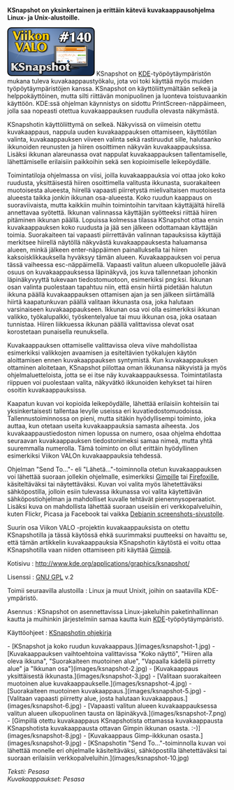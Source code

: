 <!--
Title: 3x36 KSnapshot - Viikon VALO #140
Date: 2013/09/01
Pageimage: valo140-ksnapshot.png
Tags: Linux,FreeBSD,OpenBSD,NetBSD,Solaris,Kuvat,Apuohjelma
-->

**KSnapshot on yksinkertainen ja erittäin kätevä kuvakaappausohjelma
Linux- ja Unix-alustoille.**

![](images/valo140-ksnapshot.png "fig:valo140-ksnapshot.png") KSnapshot on
[KDE](KDE)-työpöytäympäristön mukana tuleva
kuvakaappaustyökalu, jota voi toki käyttää myös muiden
työpöytäympäristöjen kanssa. KSnapshot on käyttöliittymältään selkeä ja
helppokäyttöinen, mutta silti riittävän monipuolinen ja luonteva
toistuvaankin käyttöön. KDE:ssä ohjelman käynnistys on sidottu
PrintScreen-näppäimeen, jolla saa nopeasti otettua kuvakaappauksen
ruudulla olevasta näkymästä.

KSnapshotin käyttöliittymä on selkeä. Näkyvissä on viimeisin otettu
kuvakaappaus, nappula uuden kuvakaappauksen ottamiseen, käyttötilan
valinta, kuvakaappauksen viiveen valinta sekä rastiruudut sille,
halutaanko ikkunoiden reunusten ja hiiren osoittimen näkyvän
kuvakaappauksissa. Lisäksi ikkunan alareunassa ovat nappulat
kuvakaappauksen tallentamiselle, lähettämiselle erilaisiin paikkoihin
sekä sen kopioimiselle leikepöydälle.

Toimintatiloja ohjelmassa on viisi, joilla kuvakaappauksia voi ottaa
joko koko ruudusta, yksittäisestä hiiren osoittimella valitusta
ikkunasta, suorakaiteen muotoisesta alueesta, hiirellä vapaasti
piirretystä mielivaltaisen muotoisesta alueesta taikka jonkin ikkunan
osa-alueesta. Koko ruudun kaappaus on suoraviivaista, mutta kaikkiin
muihin toimintoihin tarvitaan käyttäjältä hiirellä annettavaa syötettä.
Ikkunan valinnassa käyttäjän syötteeksi riittää hiiren pitäminen ikkunan
päällä. Lopuissa kolmessa tilassa KSnapshot ottaa ensin kuvakaappauksen
koko ruudusta ja jää sen jälkeen odottamaan käyttäjän toimia.
Suorakaiteen tai vapaasti piirrettävän valinnan tapauksissa käyttäjä
merkitsee hiirellä näytöllä näkyvästä kuvakaappauksesta haluamansa
alueen, minkä jälkeen enter-näppäimen painalluksella tai hiiren
kaksoisklikkauksella hyväksyy tämän alueen. Kuvakaappauksen voi perua
tässä vaiheessa esc-näppäimellä. Vapaasti valitun alueen ulkopuolelle
jäävä osuus on kuvakaappauksessa läpinäkyvä, jos kuva tallennetaan
johonkin läpinäkyvyyttä tukevaan tiedostomuotoon, esimerkiksi png:ksi.
Ikkunan osan valinta puolestaan tapahtuu niin, että ensin hiirtä
pidetään halutun ikkuna päällä kuvakaappauksen ottamisen ajan ja sen
jälkeen siirtämällä hiirtä kaapatunkuvan päällä valitaan ikkunasta osa,
joka halutaan varsinaiseen kuvakaappaukseen. Ikkunan osa voi olla
esimerkiksi ikkunan valikko, työkalupalkki, työskentelyalue tai muu
ikkunan osa, joka osataan tunnistaa. Hiiren liikkuessa ikkunan päällä
valittavissa olevat osat korostetaan punaisella reunuksella.

Kuvakaappauksen ottamiselle valittavissa oleva viive mahdollistaa
esimerkiksi valikkojen avaamisen ja esiteltävien työkalujen käytön
aloittamisen ennen kuvakaappauksen syntymistä. Kun kuvakaappauksen
ottaminen aloitetaan, KSnapshot piilottaa oman ikkunansa näkyvistä ja
myös ohjelmaluetteloista, jotta se ei itse näy kuvakaappauksessa.
Toimintatilasta riippuen voi puolestaan valita, näkyvätkö ikkunoiden
kehykset tai hiiren osoitin kuvakaappauksissa.

Kaapatun kuvan voi kopioida leikepöydälle, lähettää erilaisiin
kohteisiin tai yksinkertaisesti tallentaa levylle useissa eri
kuvatiedostomuodoissa. Tallennustoiminnossa on pieni, mutta sitäkin
hyödyllisempi toiminto, joka auttaa, kun otetaan useita kuvakaappauksia
samasta aiheesta. Jos kuvakaappaustiedoston nimen lopussa on numero,
osaa ohjelma ehdottaa seuraavan kuvakaappauksen tiedostonimeksi samaa
nimeä, mutta yhtä suuremmalla numerolla. Tämä toiminto on ollut erittäin
hyödyllinen esimerkiksi Viikon VALOn kuvakaappauksia tehdessä.

Ohjelman "Send To..."- eli "Lähetä..."-toiminnolla otetun
kuvakaappauksen voi lähettää suoraan jollekin ohjelmalle, esimerkiksi
[Gimpille](GIMP) tai [Firefoxille](Firefox),
käsiteltäväksi tai näytettäväksi. Kuvan voi valita myös lähetettäväksi
sähköpostilla, jolloin esiin tulevassa ikkunassa voi valita käytettävän
sähköpostiohjelman ja mahdolliset kuvalle tehtävät pienennysoperaatiot.
Lisäksi kuva on mahdollista lähettää suoraan useisiin eri
verkkopalveluihin, kuten Flickr, Picasa ja Facebook tai vaikka [Debianin
screenshots-sivustolle](http://screenshots.debian.net/).

Suurin osa Viikon VALO -projektin kuvakaappauksista on otettu
KSnapshotilla ja tässä käytössä ehkä suurimmaksi puutteeksi on havaittu
se, että tämän artikkelin kuvakaappauksia KSnapshotin käytöstä ei voitu
ottaa KSnapshotilla vaan niiden ottamiseen piti käyttää
[Gimpiä](GIMP).

Kotisivu
:   <http://www.kde.org/applications/graphics/ksnapshot/>

Lisenssi
:   [GNU GPL](GNU_GPL) v.2

Toimii seuraavilla alustoilla
:   Linux ja muut Unixit, joihin on saatavilla KDE-ympäristö.

Asennus
:   KSnapshot on asennettavissa Linux-jakeluihin paketinhallinnan kautta
    ja muihinkin järjestelmiin samaa kautta kuin
    [KDE](KDE)-työpöytäympäristö.

Käyttöohjeet
:   [KSnapshotin
    ohjekirja](http://docs.kde.org/development/en/kdegraphics/ksnapshot/)

<div class="psgallery" markdown="1">
-   [KSnapshot ja koko ruudun kuvakaappaus.](images/ksnapshot-1.jpg)
-   [Kuvakaappauksen vaihtoehtoina valittavissa "Koko näyttö", "Hiiren
    alla oleva ikkuna", "Suorakaiteen muotoinen alue", "Vapaalla kädellä
    piirretty alue" ja "Ikkunan osa"](images/ksnapshot-2.jpg)
-   [Kuvakaappaus yksittäisestä ikkunasta.](images/ksnapshot-3.jpg)
-   [Valitaan suorakaiteen muotoinen alue
    kuvakaappaukselle.](images/ksnapshot-4.jpg)
-   [Suorakaiteen muotoinen kuvakaappaus.](images/ksnapshot-5.jpg)
-   [Valitaan vapaasti piirretty alue, josta halutaan
    kuvakaappaus.](images/ksnapshot-6.jpg)
-   [Vapaasti valitun alueen kuvakaappauksessa valitun alueen
    ulkopuolinen tausta on läpinäkyvä.](images/ksnapshot-7.png)
-   [Gimpillä otettu kuvakaappaus KSnapshotista ottamassa kuvakaappausta
    KSnapshotista kuvakaappausta ottavan Gimpin ikkunan osasta.
    :-)](images/ksnapshot-8.jpg)
-   [Kuvakaappaus Gimp-ikkkunan osasta.](images/ksnapshot-9.jpg)
-   [KSnapshotin "Send To..."-toiminnolla kuvan voi lähettää monelle eri
    ohjelmalle käsiteltäväksi, sähköpostilla lähetettäväksi tai suoraan
    erilaisiin verkkopalveluihin.](images/ksnapshot-10.jpg)
</div>

*Teksti: Pesasa* <br />
*Kuvakaappaukset: Pesasa*

